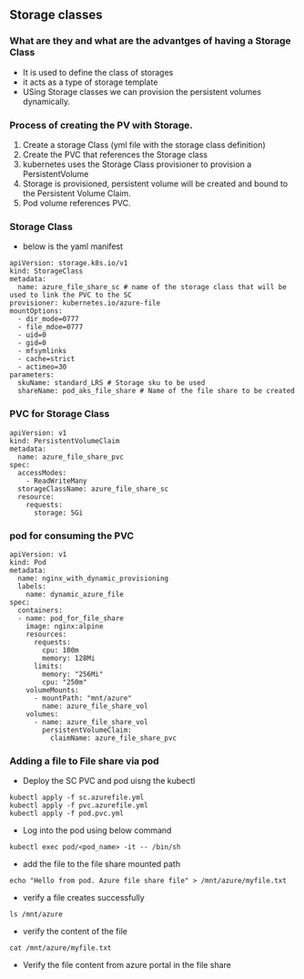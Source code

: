 ## Storage classes

### What are they and what are the advantges of having a Storage Class
- It is used to define the class of storages
- it acts as a type of storage template
- USing Storage classes we can provision the persistent volumes dynamically.

### Process of creating the PV with Storage.
1. Create a storage Class (yml file with the storage class definition)
2. Create the PVC that references the Storage class
3. kubernetes uses the Storage Class provisioner to provision a PersistentVolume
4. Storage is provisioned, persistent volume will be created and bound to the Persistent Volume Claim.
5. Pod volume references PVC.

### Storage Class

- below is the yaml manifest

```
apiVersion: storage.k8s.io/v1
kind: StorageClass
metadata:
  name: azure_file_share_sc # name of the storage class that will be used to link the PVC to the SC
provisioner: kubernetes.io/azure-file
mountOptions:
  - dir_mode=0777
  - file_mdoe=0777
  - uid=0
  - gid=0
  - mfsymlinks
  - cache=strict
  - actimeo=30
parameters:
  skuName: standard_LRS # Storage sku to be used
  shareName: pod_aks_file_share # Name of the file share to be created
```

### PVC for Storage Class
```
apiVersion: v1
kind: PersistentVolumeClaim
metadata:
  name: azure_file_share_pvc
spec:
  accessModes:
    - ReadWriteMany
  storageClassName: azure_file_share_sc 
  resource:
    requests:
      storage: 5Gi
```

### pod for consuming the PVC
```
apiVersion: v1
kind: Pod
metadata:
  name: nginx_with_dynamic_provisioning
  labels:
    name: dynamic_azure_file
spec:
  containers:
  - name: pod_for_file_share
    image: nginx:alpine
    resources:
      requests:
        cpu: 100m
        memory: 128Mi
      limits:
        memory: "256Mi"
        cpu: "250m"
    volumeMounts:
      - mountPath: "mnt/azure"
        name: azure_file_share_vol
    volumes:
      - name: azure_file_share_vol
        persistentVolumeClaim:
          claimName: azure_file_share_pvc

```

### Adding a file to File share via pod
- Deploy the SC PVC and pod uisng the kubectl
```
kubectl apply -f sc.azurefile.yml
kubectl apply -f pvc.azurefile.yml
kubectl apply -f pod.pvc.yml
```

- Log into the pod using below command
```
kubectl exec pod/<pod_name> -it -- /bin/sh
```
- add the file to the file share mounted path
```
echo "Hello from pod. Azure file share file" > /mnt/azure/myfile.txt
```

- verify a file creates successfully
```
ls /mnt/azure
```

- verify the content of the file
```
cat /mnt/azure/myfile.txt
```

- Verify the file content from azure portal in the file share

